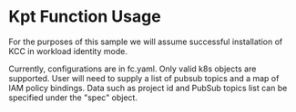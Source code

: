 # Kpt Function Usage

For the purposes of this sample we will assume successful installation of KCC in workload identity mode.


Currently, configurations are in fc.yaml. Only valid k8s objects are supported. User will need to supply a list
of pubsub topics and a map of IAM policy bindings. Data such as project id and PubSub topics list can be specified under
the "spec" object.